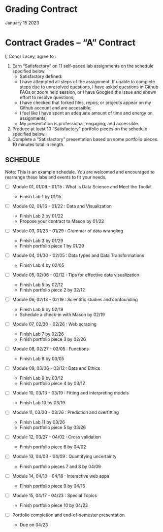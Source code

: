 Grading Contract
================
January 15 2023

<!-- This contract is adapted from Annie Somerville's contract https://github.com/anniehsom -->

# Contract Grades – “A” Contract

I, Conor Lacey, agree to :

1)  Earn “Satisfactory” on 11 self-paced lab assignments on the schedule
    specified below.
    - Satisfactory defined:
    - I have attempted all steps of the assignment. If unable to
      complete steps due to unresolved questions, I have asked questions
      in Github FAQs or zoom help session, or I have Googled the issue
      and shown effort to resolve questions;
    - I have checked that forked files, repos, or projects appear on my
      Github account and are accessible;
    - I feel like I have spent an adequate amount of time and energy on
      assignments;
    - My presentation is professional, engaging, and accessible.
2)  Produce at least 10 “Satisfactory” portfolio pieces on the schedule
    specified below.
3)  Complete a “Satisfactory” presentation based on some portfolio
    pieces. 10 minutes total in length.

## SCHEDULE

Note: This is an example schedule. You are welcomed and encouraged to
rearrange these labs and events to fit your needs.

- [ ] Module 01, 01/09 - 01/15 : What is Data Science and Meet the
  Toolkit

  - Finish Lab 1 by 01/15

- [ ] Module 02, 01/16 - 01/22 : Data and Visualization

  - Finish Lab 2 by 01/22
  - Propose your contract to Mason by 01/22

- [ ] Module 03, 01/23 - 01/29 : Grammar of data wrangling

  - Finish Lab 3 by 01/29
  - Finish portfolio piece 1 by 01/29

- [ ] Module 04, 01/30 - 02/05 : Data types and Data Transformations

  - Finish Lab 4 by 02/05

- [ ] Module 05, 02/06 - 02/12 : Tips for effective data visualization

  - Finish Lab 5 by 02/12
  - Finish portfolio piece 2 by 02/12

- [ ] Module 06, 02/13 - 02/19 : Scientific studies and confounding

  - Finish Lab 6 by 02/19
  - Schedule a check-in with Mason by 02/19

- [ ] Module 07, 02/20 - 02/26 : Web scraping

  - Finish Lab 7 by 02/26
  - Finish portfolio piece 3 by 02/26

- [ ] Module 08, 02/27 - 03/05 : Functions

  - Finish Lab 8 by 03/05

- [ ] Module 09, 03/06 - 03/12 : Data and Ethics

  - Finish Lab 9 by 03/12
  - Finish portfolio piece 4 by 03/12

- [ ] Module 10, 03/13 - 03/19 : Fitting and interpreting models

  - Finish Lab 10 by 03/19

- [ ] Module 11, 03/20 - 03/26 : Prediction and overfitting

  - Finish Lab 11 by 03/26
  - Finish portfolio piece 5 by 03/26

- [ ] Module 12, 03/27 - 04/02 : Cross validation

  - Finish portfolio piece 6 by 04/02

- [ ] Module 13, 04/03 - 04/09 : Quantifying uncertainty

  - Finish portfolio pieces 7 and 8 by 04/09

- [ ] Module 14, 04/10 - 04/16 : Interactive web apps

  - Finish portfolio piece 9 by 04/16

- [ ] Module 15, 04/17 - 04/23 : Special Topics

  - Finish portfolio piece 10 by 04/23

- [ ] Portfolio completion and end-of-semester presentation

  - Due on 04/23
